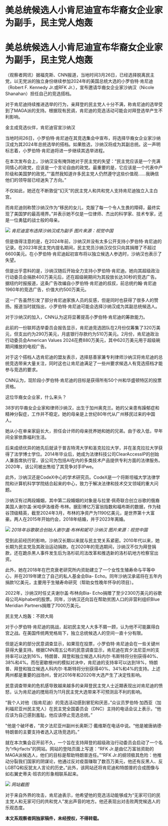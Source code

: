 # 美总统候选人小肯尼迪宣布华裔女企业家为副手，民主党人炮轰

# 美总统候选人小肯尼迪宣布华裔女企业家为副手，民主党人炮轰

（观察者网讯）据福克斯、CNN报道，当地时间3月26日，已经选择脱离民主党，以无党派的独立身份继续参加2024年的美国总统大选的小罗伯特·肯尼迪（Robert
F. Kennedy Jr.或RFK Jr.），宣布邀请华裔女企业家沙纳汉（Nicole Shanahan）担任自己的竞选搭档。

对于肯尼迪持续推进选举的行为，亲拜登的民主党人十分不满，称肯尼迪的选举受到了MAGA派的支持。根据现有民调，肯尼迪的竞选活动可能会对拜登选举产生不利影响。

金主成竞选伙伴，肯尼迪官宣沙纳汉

当地时间26日，小罗伯特·肯尼迪在其竞选集会中宣布，将选择华裔女企业家沙纳汉成为其2024年总统选举的搭档。如果胜选，沙纳汉将成为其副总统。这一声明标志着，小罗伯特·肯尼迪将进一步继续其选举进程。

在本次发布会上，沙纳汉没有掩饰她对于民主党的失望：“民主党应该是一个充满同情心的政党，应该是一个言论自由的政党。最重要的是，它应该是一个代表中产阶级和美国梦的政党。”“虽然我知道许多民主党人仍然遵守这些价值观……我确信他们的领导层已经迷失了方向。”

不仅如此，她还在不断敦促“幻灭”的民主党人和共和党人支持肯尼迪独立入主白宫。

而肯尼迪则称赞沙纳汉作为“移民的女儿，克服了每一个令人生畏的障碍，最终实现了美国梦的最高境界。”并表示她不仅是一位律师、杰出的科学家、技术专家，还是一位勇猛的战士般的母亲。

![](https://inews.gtimg.com/om_bt/OV92ST1eY9rJSxFhrVxTF2h84Fit_QnTyoSUgFlnuqdK4AA/1000)
_肯尼迪宣布选择沙纳汉成为副手 图片来源：视觉中国_

但是值得注意的是，在2024年前，沙纳汉并没有太多公开支持小罗伯特·肯尼迪的记录。在2023年民主党内提名期间，民主党员沙纳汉仅仅只向其捐赠了不超过6600美元。在小罗伯特·肯尼迪起初宣布将以独立候选人参选时，沙纳汉也表示了失望。

但是出乎意料的是，沙纳汉随后开始全力支持小罗伯特·肯尼迪。她向其超级政治行动委员会捐款400万美元后，还在超级碗期间为其投放长达30秒的竞选广告。据纽约时报报道，这条广告改编自小罗伯特·肯尼迪的叔叔，前总统约翰·肯尼迪1960年的竞选广告，价值大约500万美元。

这一广告虽然引发了部分肯尼迪家族人员的反感，但是同时也获得了很多人的赞扬。报道当时就指出，小罗伯特·肯尼迪可能会选择沙纳汉成为其副总统候选人。

对于沙纳汉的加入，CNN认为这将显著提高小罗伯特·肯尼迪的筹款能力。

此前的一份联邦选举委员会报告显示，肯尼迪竞选团队在2月份仅筹集了320万美元，但支出约为290万美元，月底银行存款约为510万美元。2月份，肯尼迪政治行动委员会American
Values 2024花费880万美元，其中620万美元用于超级碗期间播放的电视广告。

对于这个搭档人选肯尼迪的盟友表示，选择慈善家兼专利律师沙纳汉将肯尼迪的总统竞选带来大量关注，同时这也让肯尼迪满足了一些州要求候选人有竞选搭档才能参与竞选的要求。

CNN认为，现阶段小罗伯特·肯尼迪的目标是获得所有50个州和华盛顿特区的投票资格。

这位华裔女企业家，什么来头？

38岁的华裔女企业家和律师沙纳汉，出生于加州奥克兰。她的父亲患有躁郁症和精神分裂症，工作并不稳定。她的母亲是上世纪80年代从广州移民过来的中国人。

她从小在单亲家庭长大，担任会计师的母亲抚养她和她的兄弟。由于收入低，早年间全家依靠福利生活。

后来成绩优异的她先后就读于普吉特湾大学和圣克拉拉大学，并在圣克拉拉大学获得了法学博士学位。2014年毕业后，她成为法律科技公司ClearAccessIP的创始人兼首席执行官，该公司为包括AI在内的多类技术产品提供专利方面的法律服务。2020年，该公司被出售给了其竞争对手IPwe。

此外，沙纳汉还是CodeX中心的学术研究员。CodeX是一个将斯坦福大学法律学院和计算机科学学院结合起来的中心，致力于解决法律和技术交叉领域的重大问题。

沙纳汉有过两段婚姻，其中第二段婚姻的对象是与拉里·佩奇联合创立谷歌的俄裔美国人谢尔盖·米哈伊洛维奇·布林。据彭博亿万富翁指数和福布斯的数据，作为硅谷顶级精英，截至2024年3月，布林的净资产为1190亿美元，是世界第十大富豪。两人在2015年开始约会，2018年结婚，并于2023年离婚。

![](https://inews.gtimg.com/om_bt/Onkjvn2C0YeuH9QH4OnCU1iiM9rNVZVACT_KdIMNI0rN4AA/1000)
_2018年谷歌联合创始人谢尔盖·布林和妮可·沙纳汉 图片来源：视觉中国_

受到此前经历的影响，沙纳汉长期以来就与民主党关系紧密。2010年代以来，她长期为民主党及其政治运动捐款。在2020年的竞选期间，沙纳汉不仅为拜登捐款，还在跪杀黑人事件发生后为洛杉矶司法改革和推选新的洛杉矶地方检察官出资。

此外，她在2018年在巴克衰老研究所内资助建立了一个女性生殖寿命与平等中心，并在2019年建立了自己的私人基金会Bia-
Echo。同年沙纳汉承诺将在五年内捐款1亿美元，主要用于生殖寿命研究（帮助女性晚年怀孕的项目）。

2022年，沙纳汉时任丈夫谢尔盖·布林向Bia-
Echo捐赠了至少2300万美元的谷歌母公司Alphabet的股票。同年，沙纳汉还向旨在帮助贫困人口的非营利组织Blue Meridian
Partners捐赠了7000万美元。

民主党人炮轰：不顾大局

对于小罗伯特·肯尼迪的挑战，起初民主党人大多不屑一顾，认为他不可能赢得白宫之战。在美国传统两党格局下，独立总统候选人的空间一直十分有限。

但是近来的部分民意调查显示，如果现在投票，小罗伯特·肯尼迪会在一些关键州获得大量支持。根据CNN周五公布的民意调查显示，肯尼迪在宾夕法尼亚州的支持率可以达到16%，特朗普、拜登和独立候选人科内尔·韦斯特将分别获得40%、38%和4%。而在密歇根州的模拟对决中，肯尼迪的支持率可以达到18%，特朗普、拜登和独立候选人科内尔·韦斯特将分别获得40%、34%和4%的支持。上述两州都是重要的战场州，曾对2016年和2020年大选产生了决定性影响。

民意调查带来的危机感导致越来越多的亲拜登民主党人士近期表现出对肯尼迪的愤怒，认为肯尼迪的搅局将为11月民主党大选带来不可预测且不利的影响。

“我个人对他（指肯尼迪）的竞选活动感到冒犯和厌恶，”众议员罗伯特·加西亚（加利福尼亚州民主党人）在民主党全国委员会（DNC）主持的电话会议上表示，“他应该为自己感到羞耻。他应该停止竞选总统。”

"他是个破坏者，"宾夕法尼亚州副州长奥斯汀·戴维斯在电话中说。“他是被唐纳德·特朗普的主要支持者选入这场竞选的。”

就在本次集会召开前不久，一个旨在支持拜登的超级政治行动委员会启动了一个名为“rfkjrfacts”的网站。网站的登陆页面上写道：“RFK
Jr.是由亿万富翁资助的MAGA派候选人，他们的目标是帮助特朗普连任。”“RFK
Jr.的纲领极其危险：他推动分裂我们国家的阴谋论，他通过反对疫苗赚取了数百万美元，他还有反黑人、反LGBTQ和反犹太人言论的历史。”此外，该网站还将肯尼迪和特朗普的合成图像与如右翼史蒂夫·班农的形象相联系起来。

![](https://inews.gtimg.com/om_bt/O1q1i5_vFUyT6z_KA_VaWvluFI9QsJUVOfGWTqKS9LR2kAA/1000)
_网站截图_

对于来自外界的攻击，肯尼迪表示，他希望他的竞选活动能够成为“无家可归的民主党人和无家可归的共和党人”发出声音的地方。他还表现出对击败两党候选人的乐观态度。

**本文系观察者网独家稿件，未经授权，不得转载。**

